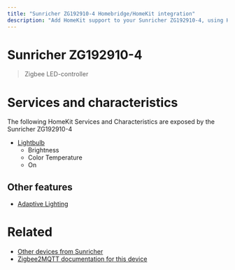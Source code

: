 ```yaml
---
title: "Sunricher ZG192910-4 Homebridge/HomeKit integration"
description: "Add HomeKit support to your Sunricher ZG192910-4, using Homebridge, Zigbee2MQTT and homebridge-z2m."
---
```

<!---
This file has been GENERATED using src/docgen/docgen.ts
DO NOT EDIT THIS FILE MANUALLY!
-->
# Sunricher ZG192910-4
> Zigbee LED-controller


# Services and characteristics
The following HomeKit Services and Characteristics are exposed by
the Sunricher ZG192910-4

* [Lightbulb](../../light.md)
  * Brightness
  * Color Temperature
  * On


## Other features
* [Adaptive Lighting](../../light.md)


# Related
* [Other devices from Sunricher](../index.md#sunricher)
* [Zigbee2MQTT documentation for this device](https://www.zigbee2mqtt.io/devices/ZG192910-4.html)